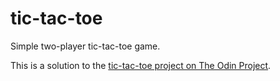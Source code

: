 # tic-tac-toe

Simple two-player tic-tac-toe game.

This is a solution to the [tic-tac-toe project on The Odin Project](https://www.theodinproject.com/lessons/node-path-javascript-tic-tac-toe).
